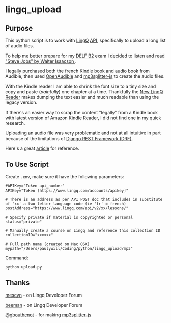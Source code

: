 # lingq_upload

## Purpose
This python script is to work with [LingQ](https://www.lingq.com) [API](https://www.lingq.com/apidocs/), specifically to upload a long list of audio files.

To help me better prepare for my [DELF B2](https://www.ciep.fr/en/delf-tout-public/detailed-information-the-examinations) exam I decided to listen and read ["Steve Jobs" by Walter Isaacson ](https://en.wikipedia.org/wiki/Steve_Jobs_(book)).

I legally purchased both the french Kindle book and audio book from Audible, then used [OpenAudible](https://github.com/openaudible/openaudible) and [mp3splitter-js](https://github.com/gbouthenot/mp3splitter-js) to create the audio files.

With the Kindle reader I am able to shrink the font size to a tiny size and copy and paste (_painfully_) one chapter at a time. Thankfully the [New LinqQ Reader](https://www.lingq.com/en/learn/fr/web/community/forum/updates-tips-and-known-issues/announcing-the-new-lingq-reader) makes dumping the text easier and much readable than using the legacy version. 

If there's an easier way to scrap the content "legally" from a Kindle book with latest version of Amazon Kindle Reader, I did not find one in my quick research. 

Uploading an audio file was very problematic and not at all intuitive in part because of the limitations of [Django REST Framework (DRF)](https://stackoverflow.com/a/28036805/664933
).

Here's a great [article](https://goodcode.io/articles/django-rest-framework-file-upload/) for reference. 



## To Use Script
Create ``.env``, make sure it have the following parameters:

```
#APIKey="Token api_number"
APIKey="Token [https://www.lingq.com/accounts/apikey]"

# There is an address as per API POST doc that includes in substitute of 'xx' a two letter language code (ie 'fr' = french)
postAddress="https://www.lingq.com/api/v2/xx/lessons/"

# Specify private if material is copyrighted or personal
status="private"

# Manually create a course on Lingq and reference this collection ID
collectionID="xxxxxx"

# Full path name (created on Mac OSX)
mypath="/Users/paulywill/Coding/python/lingq_upload/mp3"
```

Command:

```python upload.py```

## Thanks
[mescyn](https://www.lingq.com/en/learn/fr/web/community/forum/lingq-developer-forum/python-uploading-audio-via-api) - on Lingq Developer Forum

[beeman](https://www.lingq.com/en/learn/fr/web/community/forum/lingq-developer-forum/python-example-for-creating-a-lesson-for-a-course) - on Lingq Developer Forum

[@gbouthenot](https://github.com/gbouthenot) - for making [mp3splitter-js](https://github.com/gbouthenot/mp3splitter-js)




